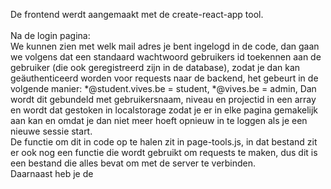 De frontend werdt aangemaakt met de create-react-app tool.\
\
Na de login pagina:\
We kunnen zien met welk mail adres je bent ingelogd in de code, dan gaan we volgens dat een standaard wachtwoord gebruikers id toekennen aan de gebruiker (die ook geregistreerd zijn in de database), zodat je dan kan geäuthenticeerd worden voor requests naar de backend, het gebeurt in de volgende manier: *@student.vives.be = student, *@vives.be = admin, Dan wordt dit gebundeld met gebruikersnaam, niveau en projectid in een array en wordt dat gestoken in localstorage zodat je er in elke pagina gemakelijk aan kan en omdat je dan niet meer hoeft opnieuw in te loggen als je een nieuwe sessie start.\
De functie om dit in code op te halen zit in page-tools.js, in dat bestand zit er ook nog een functie die wordt gebruikt om requests te maken, dus dit is een bestand die alles bevat om met de server te verbinden.\
Daarnaast heb je de 